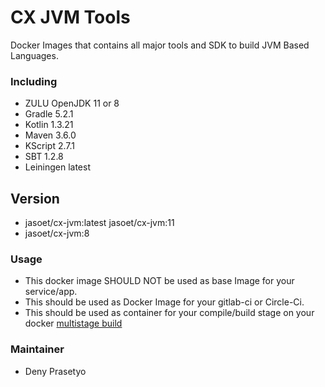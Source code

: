 # CX JVM Tools

Docker Images that contains all major tools and SDK to build JVM Based Languages.

### Including
- ZULU OpenJDK 11 or 8
- Gradle 5.2.1
- Kotlin 1.3.21
- Maven 3.6.0
- KScript 2.7.1
- SBT 1.2.8
- Leiningen latest

## Version
- jasoet/cx-jvm:latest jasoet/cx-jvm:11
- jasoet/cx-jvm:8

### Usage
- This docker image SHOULD NOT be used as base Image for your service/app. 
- This should be used as Docker Image for your gitlab-ci or Circle-Ci. 
- This should be used as container for your compile/build stage on your docker [multistage build](https://docs.docker.com/develop/develop-images/multistage-build/) 

### Maintainer
- Deny Prasetyo 


 
